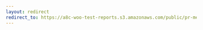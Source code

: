 ```yaml
---
layout: redirect
redirect_to: https://a8c-woo-test-reports.s3.amazonaws.com/public/pr-merge/41333/api/index.html
---
```

